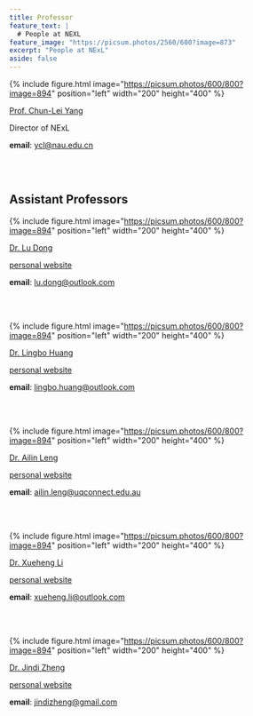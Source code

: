 ```yaml
---
title: Professor
feature_text: |
  # People at NEXL
feature_image: "https://picsum.photos/2560/600?image=873"
excerpt: "People at NExL"
aside: false
---
```



{% include figure.html image="https://picsum.photos/600/800?image=894" position="left" width="200" height="400" %}

[Prof. Chun-Lei Yang](/nexl/people/chun-lei-yang)

Director of NExL

**email**: [ycl@nau.edu.cn](mailto:ycl@nau.edu.cn)

<br/><br/>

## Assistant Professors

{% include figure.html image="https://picsum.photos/600/800?image=894" position="left" width="200" height="400" %}

[Dr. Lu Dong](/nexl/people/lu-dong)

[personal website](http://ludong.weebly.com)

**email**: [lu.dong@outlook.com](mailto:lu.dong@outlook.com)


<br/><br/>

{% include figure.html image="https://picsum.photos/600/800?image=894" position="left" width="200" height="400" %}

[Dr. Lingbo Huang](/nexl/people/lingbo-huang)

[personal website](http://lingbohuang.com)

**email**: [lingbo.huang@outlook.com](mailto:lingbo.huang@outlook.com)


<br/><br/>

{% include figure.html image="https://picsum.photos/600/800?image=894" position="left" width="200" height="400" %}

[Dr. Ailin Leng](/nexl/people/ailin-leng)

[personal website](https://sites.google.com/site/ailinlenguq)

**email**: [ailin.leng@uqconnect.edu.au](mailto:ailin.leng@uqconnect.edu.au)


<br/><br/>

{% include figure.html image="https://picsum.photos/600/800?image=894" position="left" width="200" height="400" %}

[Dr. Xueheng Li](/nexl/people/xueheng-li)

[personal website](http://xueheng-li.com)

**email**: [xueheng.li@outlook.com](mailto:xueheng.li@outlook.com)


<br/><br/>

{% include figure.html image="https://picsum.photos/600/800?image=894" position="left" width="200" height="400" %}

[Dr. Jindi Zheng](/nexl/people/jindi-zheng)

[personal website](https://sites.google.com/site/jindizheng)

**email**: [jindizheng@gmail.com](mailto:jindizheng@gmail.com)

<br/><br/>
